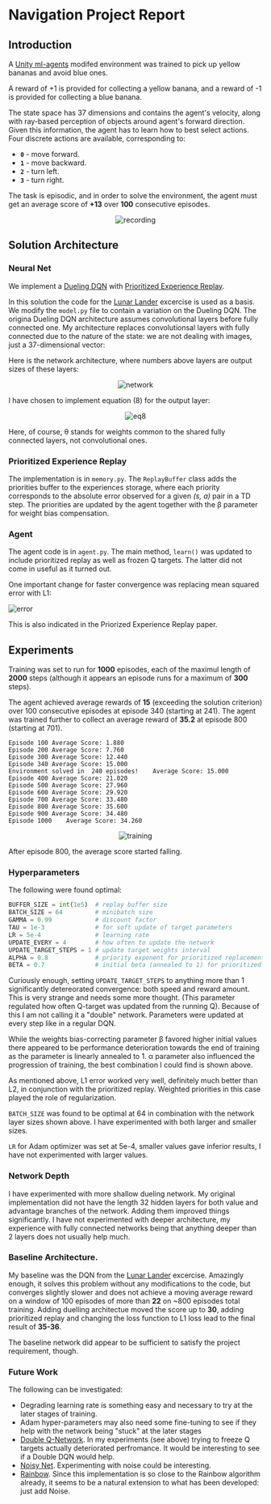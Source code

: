 # Navigation Project Report

## Introduction

A [Unity ml-agents](https://github.com/Unity-Technologies/ml-agents) modifed environment was trained to pick up yellow bananas and avoid blue ones.

A reward of +1 is provided for collecting a yellow banana, and a reward of -1 is provided for collecting a blue banana.  

The state space has 37 dimensions and contains the agent's velocity, along with ray-based perception of objects around agent's forward direction.  Given this information, the agent has to learn how to best select actions.  Four discrete actions are available, corresponding to:
- **`0`** - move forward.
- **`1`** - move backward.
- **`2`** - turn left.
- **`3`** - turn right.

The task is episodic, and in order to solve the environment, the agent must get an average score of **+13** over **100** consecutive episodes.

<div style="text-align:center">

![recording](https://user-images.githubusercontent.com/987574/53305718-c4f20f00-3839-11e9-8cc3-d0acb85aedef.gif)

</div>

## Solution Architecture

### Neural Net

We implement a [Dueling DQN](https://arxiv.org/pdf/1511.06581.pdf) with [Prioritized Experience Replay](https://arxiv.org/pdf/1511.05952.pdf).

In this solution the code for the [Lunar Lander](../dqn) excercise is used as a basis. We modify the `model.py` file to contain a variation on the Dueling DQN. The origina Dueling DQN architecture assumes convolutional layers before fully connected one. My architecture replaces convolutionsal layers with fully connected due to the nature of the state: we are not dealing with images, just a 37-dimensional vector:

Here is the network architecture, where numbers above layers are output sizes of these layers:
<div style="text-align:center">

![network](images/network.png)
</div>

I have chosen to implement equation (8) for the output layer:

<div style="text-align:center">

![eq8](images/equation8.png)

</div>

Here, of course, &theta; stands for weights common to the shared fully connected layers, not convolutional ones.

### Prioritized Experience Replay

The implementation is in `memory.py`. The `ReplayBuffer` class adds the priorities buffer to the experiences storage, where each priority corresponds to the absolute error observed for a given _(s, a)_ pair in a TD step. The priorities are updated by the agent together with the &beta; parameter for weight bias compensation.

### Agent

The agent code is in `agent.py`. The main method, `learn()` was updated to include prioritized replay as well as frozen Q targets. The latter did not come in useful as it turned out.

One important change for faster convergence was replacing mean squared error with L1: 

![error](images/l1error.png)

This is also indicated in the Priorized Experience Replay paper.

## Experiments

Training was set to run for **1000** episodes, each of the maximul length of **2000** steps (although it appears an episode runs for a maximum of **300** steps).

The agent achieved average rewards of **15** (exceeding the solution criterion) over 100 consecutive episodes at episode 340 (starting at 241). The agent was trained further to collect an average reward of **35.2** at episode 800 (starting at 701).

```
Episode 100	Average Score: 1.880
Episode 200	Average Score: 7.760
Episode 300	Average Score: 12.440
Episode 340	Average Score: 15.000
Environment solved in  240 episodes!	Average Score: 15.000
Episode 400	Average Score: 21.020
Episode 500	Average Score: 27.960
Episode 600	Average Score: 29.920
Episode 700	Average Score: 33.480
Episode 800	Average Score: 35.600
Episode 900	Average Score: 34.480
Episode 1000	Average Score: 34.260
```

<div style="text-align:center">

![training](images/training.png)
</div>

After episode 800, the average score started falling.

### Hyperparameters

The following were found optimal:

```python
BUFFER_SIZE = int(1e5)  # replay buffer size
BATCH_SIZE = 64         # minibatch size
GAMMA = 0.99            # discount factor
TAU = 1e-3              # for soft update of target parameters
LR = 5e-4               # learning rate 
UPDATE_EVERY = 4        # how often to update the network
UPDATE_TARGET_STEPS = 1 # update target weights interval
ALPHA = 0.8             # priority exponent for prioritized replacement
BETA = 0.7              # initial beta (annealed to 1) for prioritized replacement
```

Curiously enough, setting `UPDATE_TARGET_STEPS` to anything more than 1 significantly detereorated convergence: both speed and reward amount. This is very strange and needs some more thought. (This parameter regulated how often Q-target was updated from the running Q). Because of this I am not calling it a "double" network. Parameters were updated at every step like in a regular DQN.

While the weights bias-correcting parameter &beta; favored higher initial values there appeared to be performance deterioration towards the end of training as the parameter is linearly annealed to 1. &alpha; parameter also influenced the progression of training, the best combination I could find is shown above.

As mentioned above, L1 error worked very well, definitely much better than L2, in conjunction with the prioritized replay. Weighted priorities in this case played the role of regularization.

`BATCH_SIZE` was found to be optimal at 64 in combination with the network layer sizes shown above. I have experimented with both larger and smaller sizes.

`LR` for Adam optimizer was set at 5e-4, smaller values gave inferior results, I have not experimented with larger values.

### Network Depth

I have experimented with more shallow dueling network. My original implementation did not have the length 32 hidden layers for both value and advantage branches of the network. Adding them improved things significantly. I have not experimented with deeper architecture, my experience with fully connected networks being that anything deeper than 2 layers does not usually help much.

### Baseline Architecture.

My baseline was the DQN from the [Lunar Lander](../dqn) excercise. Amazingly enough, it solves this problem without any modifications to the code, but converges slightly slower and does not achieve a moving average reward on a window of 100 episodes of more than **22** on ~800 episodes total training. Adding duelling architectue moved the score up to **30**, adding prioritized replay and changing the loss function to L1 loss lead to the final result of **35-36**.

The baseline network did appear to be sufficient to satisfy the project requirement, though.

### Future Work

The following can be investigated:
* Degrading learning rate is something easy and necessary to try at the later stages of training.
* Adam hyper-parameters may also need some fine-tuning to see if they help with the network being "stuck" at the later stages
* [Double Q-Network](https://arxiv.org/pdf/1509.06461.pdf). In my experiments (see above) trying to freeze Q targets actually deteriorated perfromance. It would be interesting to see if a Double DQN would help.
* [Noisy Net](https://arxiv.org/pdf/1706.10295.pdf). Experimenting with noise could be interesting.
* [Rainbow](https://arxiv.org/pdf/1710.02298.pdf). Since this implementation is so close to the Rainbow algorithm already, it seems to be a natural extension to what has been developed: just add Noise.